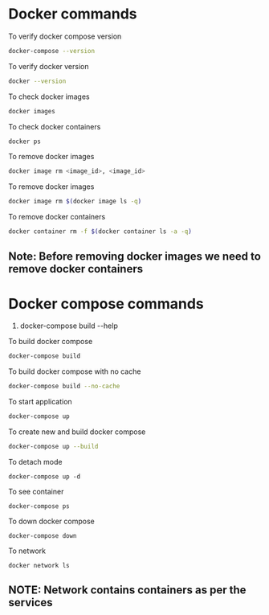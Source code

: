 # Docker commands

To verify docker compose version
```bash
docker-compose --version
```

To verify docker version
```bash
docker --version
```

To check docker images
```bash
docker images
```

To check docker containers
```bash
docker ps
```

To remove docker images
```bash
docker image rm <image_id>, <image_id>
```

To remove docker images
```bash
docker image rm $(docker image ls -q)
```


To remove docker containers
```bash
docker container rm -f $(docker container ls -a -q)
```

## Note: Before removing docker images we need to remove docker containers

# Docker compose commands


1. docker-compose build --help

To build docker compose
```bash
docker-compose build
```

To build docker compose with no cache
```bash
docker-compose build --no-cache
```

To start application
```bash
docker-compose up
```

To create new and build docker compose
```bash
docker-compose up --build
```

To detach mode
```
docker-compose up -d
```

To see container
```
docker-compose ps
```

To down docker compose
```
docker-compose down
```

To network
```
docker network ls
```

## NOTE: Network contains containers as per the services

